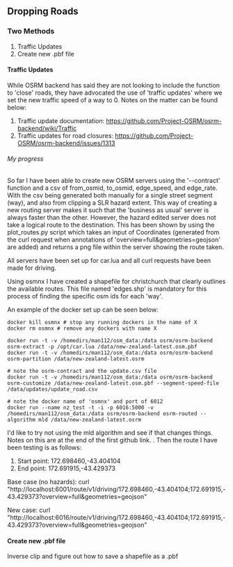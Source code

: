 ## Dropping Roads

### Two Methods
1. Traffic Updates
2. Create new .pbf file


#### Traffic Updates
While OSRM backend has said they are not looking to include the function to 'close' roads,
they have advocated the use of 'traffic updates' where we set the new traffic speed of a way to 0.
Notes on the matter can be found below:
1. Traffic update documentation: https://github.com/Project-OSRM/osrm-backend/wiki/Traffic
2. Traffic updates for road closures: https://github.com/Project-OSRM/osrm-backend/issues/1313

###### My progress
So far I have been able to create new OSRM servers using the '--contract' function and a csv of from_osmid, to_osmid, edge_speed, and edge_rate.
With the csv being generated both manually for a single street segment (way), and also from clipping a SLR hazard extent.
This way of creating a new routing server makes it such that the 'business as usual' server is always faster than the other.
However, the hazard edited server does not take a logical route to the destination.
This has been shown by using the plot_routes.py script which takes an input of Coordinates (generated from the curl request when annotations of 'overview=full&geometries=geojson' are added) and returns a png file within the server showing the route taken.

All servers have been set up for car.lua and all curl requests have been made for driving.

Using osmnx I have created a shapefile for christchurch that clearly outlines the available routes. This file named 'edges.shp' is mandatory for this process of finding the specific osm ids for each 'way'.

An example of the docker set up can be seen below:

```
docker kill osmnx # stop any running dockers in the name of X
docker rm osmnx # remove any dockers with name X

docker run -t -v /homedirs/man112/osm_data:/data osrm/osrm-backend osrm-extract -p /opt/car.lua /data/new-zealand-latest.osm.pbf
docker run -t -v /homedirs/man112/osm_data:/data osrm/osrm-backend osrm-partition /data/new-zealand-latest.osrm

# note the osrm-contract and the update.csv file
docker run -t -v /homedirs/man112/osm_data:/data osrm/osrm-backend osrm-customize /data/new-zealand-latest.osm.pbf --segment-speed-file /data/updates/update_road.csv

# note the docker name of 'osmnx' and port of 6012
docker run --name nz_test -t -i -p 6016:5000 -v /homedirs/man112/osm_data:/data osrm/osrm-backend osrm-routed --algorithm mld /data/new-zealand-latest.osrm
```

I'd like to try not using the mld algorithm and see if that changes things.
Notes on this are at the end of the first github link.
.
Then the route I have been testing is as follows:

1. Start point: 172.698460,-43.404104
2. End point: 172.691915,-43.429373

Base case (no hazards): curl "http://localhost:6001/route/v1/driving/172.698460,-43.404104;172.691915,-43.429373?overview=full&geometries=geojson"

New case: curl "http://localhost:6016/route/v1/driving/172.698460,-43.404104;172.691915,-43.429373?overview=full&geometries=geojson"








#### Create new .pbf file
Inverse clip and figure out how to save a shapefile as a .pbf
